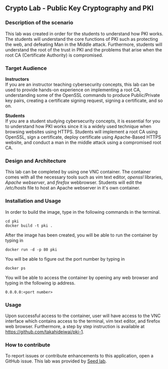 ## Crypto Lab - Public Key Cryptography and PKI
### Description of the scenario
This lab was created in order for the students to understand how PKI works. The students will understand the core functions of PKI such as protecting the web, and defeating Man in the Middle attack. Furthermore, students will understand the root of the trust in PKI and the problems that arise when the root CA (Certificate Authority) is compromised. 
### Target Audience
**Instructors**  
If you are an instructor teaching cybersecurity concepts, this lab can be used to provide hands-on experience on implementing a root CA, understanding some of the OpenSSL commands to produce Public/Private key pairs, creating a certificate signing request, signing a certificate, and so on. 
  
**Students**  
If you are a student studying cybersecurity concepts, it is essential for you to understand how PKI works since it is a widely used technique when browsing websites using HTTPS. Students will implement a root CA using OpenSSL, sign a certificate, deploy certificate using Apache-Based HTTPS website, and conduct a man in the middle attack using a compromised root CA. 
### Design and Architecture  
This lab can be completed by using one VNC container. The container comes with all the necessary tools such as *vim* text editor, *openssl* libraries, *Apache webserver*, and *firefox* webbrowser. Students will edit the */etc/hosts* file to host an Apache webserver in it's own container. 

### Installation and Usage
In order to build the image, type in the following commands in the terminal.  
```source
cd pki
docker build -t pki .
```
After the image has been created, you will be able to run the container by typing in
```source
docker run -d -p 80 pki  
```  
You will be able to figure out the port number by typing in
```source
docker ps
```
You will be able to access the container by opening any web browser and typing in the following ip address. 
```source
0.0.0.0:<port number>
```
### Usage  
Upon successful access to the container, user will have access to the VNC interface which contains access to the terminal, vim text editor, and firefox web browser. Furthermore, a step by step instruction is available at https://github.com/takahideiwai/pki-1.
### How to contribute
To report issues or contribute enhancements to this application, open a GitHub issue.
This lab was provided by [Seed lab](https://seedsecuritylabs.org/Labs_16.04/Crypto/Crypto_PKI/).

